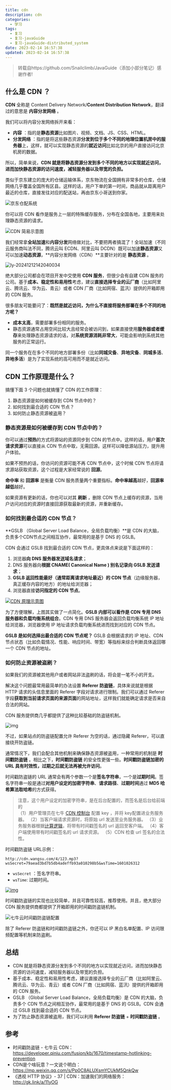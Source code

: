 ```yaml
---
title: cdn
description: cdn
categories:
  - 学习
tags:
  - 复习
  - 复习-javaGuide
  - 复习-javaGuide-distributed_system
date: 2023-02-14 16:57:38
updated: 2023-02-14 16:57:38
---
```


> 转载自https://github.com/Snailclimb/JavaGuide（添加小部分笔记）感谢作者!

## 什么是 CDN ？

**CDN** 全称是 Content Delivery Network/**Content Distribution Network**，翻译过的意思是 **内容分发网络** 。

我们可以将内容分发网络拆开来看：

- **内容** ：指的是**静态资源**比如图片、视频、文档、JS、CSS、HTML。
- **分发网络** ：指的是将这些静态资源**分发到位于多个不同的地理位置机房中的服务器**上，这样，就可以实现静态资源的**就近访问**比如北京的用户直接访问北京机房的数据。

所以，简单来说，**CDN 就是将静态资源分发到多个不同的地方以实现就近访问，进而加快静态资源的访问速度，减轻服务器以及带宽的负担。**

类似于京东建立的庞大的仓储运输体系，京东物流在全国拥有非常多的仓库，仓储网络几乎覆盖全国所有区县。这样的话，用户下单的第一时间，商品就从距离用户最近的仓库，直接发往对应的配送站，再由京东小哥送到你家。

 ![京东仓配系统](img/ly-20241212142039678.jpg) 

你可以将 CDN 看作是服务上一层的特殊缓存服务，分布在全国各地，主要用来处理静态资源的请求。

 ![CDN 简易示意图](img/ly-20241212142039917.jpg) 

我们经常拿**全站加速**和**内容分发**网络做对比，不要把两者搞混了！全站加速（不同云服务商叫法不同，腾讯云叫 ECDN、阿里云叫 DCDN）既可以加速**静态资源**又可以加速**动态资源**，**内容分发网络（CDN）**主要针对的是 **静态资源** 。

  ![ly-20241212142040034](img/ly-20241212142040034.png)

绝大部分公司都会在项目开发中交使用 **CDN 服务**，但很少会有自建 CDN 服务的公司。基于**成本、稳定性和易用性**考虑，建议**直接选择专业的云厂商**（比如阿里云、腾讯云、华为云、青云）或者 CDN 厂商（比如网宿、蓝汛）提供的开箱即用的 CDN 服务。

很多朋友可能要问了：**既然是就近访问，为什么不直接将服务部署在多个不同的地方呢？**

- **成本太高**，需要部署多份相同的服务。
- 静态资源通常占用空间比较大且经常会被访问到，如果直接使用**服务器或者缓存**来处理静态资源请求的话，对**系统资源消耗非常大**，可能会影响到系统其他服务的正常运行。

同一个服务在在多个不同的地方部署多份（比如**同城灾备**、**异地灾备**、**同城多活**、**异地多活**）是为了实现系统的高可用而不是就近访问。

## CDN 工作原理是什么？

搞懂下面 3 个问题也就搞懂了 CDN 的工作原理：

1. 静态资源是如何被缓存到 CDN 节点中的？
2. 如何找到最合适的 CDN 节点？
3. 如何防止静态资源被盗用？

### 静态资源是如何被缓存到 CDN 节点中的？

你可以通过**预热**的方式将源站的资源同步到 CDN 的节点中。这样的话，用户**首次请求资源**可以直接从 CDN 节点中取，无需回源。这样可以降低源站压力，提升用户体验。

如果不预热的话，你访问的资源可能不再 CDN 节点中，这个时候 CDN 节点将请求源站获取资源，这个过程是大家经常说的 **回源**。

**命中率** 和 **回源率** 是衡量 CDN 服务质量两个重要指标。**命中率越高**越好，**回源率越低**越好。

如果资源有更新的话，你也可以对其 **刷新** ，删除 CDN 节点上缓存的资源，当用户访问对应的资源时直接回源获取最新的资源，并重新缓存。

### 如何找到最合适的 CDN 节点？

**GSLB （Global Server Load Balance，全局负载均衡）**是 CDN 的大脑，负责多个CDN节点之间相互协作，最常用的是基于 DNS 的 GSLB。

CDN 会通过 GSLB 找到最合适的 CDN 节点，更具体点来说是下面这样的：

1. 浏览器**向 DNS 服务器发送域名请求**；
2. DNS 服务器向**根据 CNAME( Canonical Name ) 别名记录向 GSLB 发送请求**；
3. **GSLB 返回性能最好（通常距离请求地址最近）的 CDN 节点**（边缘服务器，真正缓存内容的地方）的地址给浏览器；
4. 浏览器直接**访问指定的 CDN 节点**。

[![CDN 原理示意图](https://camo.githubusercontent.com/a4a53932842293cc9fd7301a404bc0f8225b02625f8495c2c0bd415dac60d277/68747470733a2f2f67756964652d626c6f672d696d616765732e6f73732d636e2d7368656e7a68656e2e616c6979756e63732e636f6d2f6769746875622f6a61766167756964652f686967682d706572666f726d616e63652f63646e2f63646e2d6f766572766965772e706e67)](https://camo.githubusercontent.com/a4a53932842293cc9fd7301a404bc0f8225b02625f8495c2c0bd415dac60d277/68747470733a2f2f67756964652d626c6f672d696d616765732e6f73732d636e2d7368656e7a68656e2e616c6979756e63732e636f6d2f6769746875622f6a61766167756964652f686967682d706572666f726d616e63652f63646e2f63646e2d6f766572766965772e706e67)

为了方便理解，上图其实做了一点简化。**GSLB 内部可以看作是 CDN 专用 DNS 服务器和负载均衡系统组合**。CDN 专用 DNS 服务器会返回负载均衡系统 IP 地址给浏览器，浏览器使用 IP 地址请求负载均衡系统进而找到对应的 CDN 节点。

**GSLB 是如何选择出最合适的 CDN 节点呢？** GSLB 会根据请求的 IP 地址、CDN 节点状态（比如负载情况、性能、响应时间、带宽）等指标来综合判断具体返回哪一个 CDN 节点的地址。

### 如何防止资源被盗刷？

如果我们的资源被其他用户或者网站非法盗刷的话，将会是一笔不小的开支。

解决这个问题最常用最简单的办法设置 **Referer 防盗链**，具体来说就是根据 HTTP 请求的头信息里面的 Referer 字段对请求进行限制。我们可以通过 Referer 字段**获取到当前请求页面的来源页面**的网站地址，这样我们就能确定请求是否来自合法的网站。

CDN 服务提供商几乎都提供了这种比较基础的防盗链机制。

 ![img](img/ly-20241212142040157.jpg)

不过，如果站点的防盗链配置允许 Referer 为空的话，通过隐藏 Referer，可以直接绕开防盗链。

通常情况下，我们会配合其他机制来确保静态资源被盗用，一种常用的机制是 **时间戳防盗链** 。相比之下，**时间戳防盗链** 的安全性更强一些。**时间戳防盗链加密的 URL 具有时效性，过期之后就无法再被允许访问**。

时间戳防盗链的 URL 通常会有两个参数一个是**签名字符串**，一个是**过期时间**。签名字符串一般是通过**对用户设定的加密字符串**、**请求路径**、**过期时间**通过 **MD5 哈希算法取哈希**的方式获得。

> 注意，这个用户设定的加密字符串，是在后台配置的，而签名是后台给前端的  
> （1）用户管理员在七牛 [CDN 控制台](https://portal.qiniu.com/cdn/domain) 配置 key ，并将 key配置进业务服务器。
> （2）当客户端请求资源时，将原始 url 发送至业务服务器。
> （3）业务服务器根据[计算逻辑](https://developer.qiniu.com/fusion/3841/timestamp-hotlinking-prevention-fusion#3)，将带有时间戳签名的 url 返回至客户端。
> （4）客户端使用带有时间戳签名的 url 请求资源。
> （5）CDN 检查 url 签名的合法性。

时间戳防盗链 URL示例：

```
http://cdn.wangsu.com/4/123.mp3? wsSecret=79aead3bd7b5db4adeffb93a010298b5&wsTime=1601026312
```

- `wsSecret` ：签名字符串。
- `wsTime`: 过期时间。

[![img](https://camo.githubusercontent.com/84449c907ccfdeca1668766dfd86024e47508e8e921f0b0bd0e1038eb0d6e020/68747470733a2f2f67756964652d626c6f672d696d616765732e6f73732d636e2d7368656e7a68656e2e616c6979756e63732e636f6d2f6769746875622f6a61766167756964652f686967682d706572666f726d616e63652f63646e2f74696d657374616d702d616e74692d74686566742e706e67)](https://camo.githubusercontent.com/84449c907ccfdeca1668766dfd86024e47508e8e921f0b0bd0e1038eb0d6e020/68747470733a2f2f67756964652d626c6f672d696d616765732e6f73732d636e2d7368656e7a68656e2e616c6979756e63732e636f6d2f6769746875622f6a61766167756964652f686967682d706572666f726d616e63652f63646e2f74696d657374616d702d616e74692d74686566742e706e67)

时间戳防盗链的实现也比较简单，并且可靠性较高，推荐使用。并且，绝大部分 CDN 服务提供商都提供了开箱即用的时间戳防盗链机制。

 ![七牛云时间戳防盗链配置](img/ly-20241212142040278.jpg) 

除了 Referer 防盗链和时间戳防盗链之外，你还可以 IP 黑白名单配置、IP 访问限频配置等机制来防盗刷。

## 总结

- CDN 就是将静态资源分发到多个不同的地方以实现就近访问，进而加快静态资源的访问速度，减轻服务器以及带宽的负担。
- 基于成本、稳定性和易用性考虑，建议直接选择专业的云厂商（比如阿里云、腾讯云、华为云、青云）或者 CDN 厂商（比如网宿、蓝汛）提供的开箱即用的 CDN 服务。
- GSLB （Global Server Load Balance，全局负载均衡）是 CDN 的大脑，负责多个 CDN 节点之间相互协作，最常用的是基于 DNS 的 GSLB。CDN 会通过 GSLB 找到最合适的 CDN 节点。
- 为了防止静态资源被盗用，我们可以利用 **Referer 防盗链** + **时间戳防盗链** 。

## 参考

- 时间戳防盗链 - 七牛云 CDN：https://developer.qiniu.com/fusion/kb/1670/timestamp-hotlinking-prevention
- CDN是个啥玩意？一文说个明白：https://mp.weixin.qq.com/s/Pp0C8ALUXsmYCUkM5QnkQw
- 《透视 HTTP 协议》- 37 | CDN：加速我们的网络服务：http://gk.link/a/11yOG